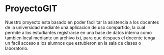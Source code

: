 # ProyectoGIT
Nuestro proyecto esta basado en poder facilitar la asistencia a los docentes de la universidad
mediante una aplicacion de uso compartido, la cual permite a los estudiantes registrarse en una
base de datos interna como tambien local mediante un archivo txt, para que despues el docente tenga
un facil acceso a los alumnos que estubieron en la sala de clases o laboratorio.
